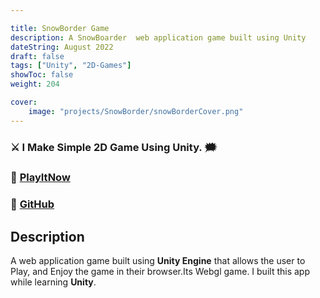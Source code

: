 ```yaml
---

title: SnowBorder Game
description: A SnowBoarder  web application game built using Unity
dateString: August 2022
draft: false
tags: ["Unity", "2D-Games"]
showToc: false
weight: 204

cover:
    image: "projects/SnowBorder/snowBorderCover.png"
---
```



### ⚔ I Make Simple 2D Game Using Unity. 🗯


### 🔗 [PlayItNow](https://awwais.me/SnowBorder)
### 🔗 [GitHub](https://github.com/awwais/SnowBoarder)

## Description

A  web application game built using **Unity Engine** that allows the user to Play,
and Enjoy the game in their browser.Its Webgl game. 
I built this app while learning **Unity**.


